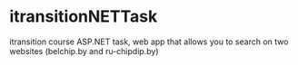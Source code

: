 # itransitionNETTask
itransition course ASP.NET task, web app that allows you to search on two websites (belchip.by and ru-chipdip.by)
